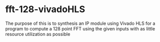 # fft-128-vivadoHLS
The purpose of this is to synthesis an IP module using Vivado HLS for a program to compute a 128 point FFT using the given inputs with as little resource utilization as possible
